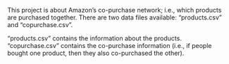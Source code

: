 This project is about Amazon’s co-purchase network; i.e., which products are purchased together. There are two data files available: “products.csv” and “copurchase.csv”. 

“products.csv” contains the information about the products. 
“copurchase.csv” contains the co-purchase information (i.e., if people bought one product, then they also co-purchased the other).
